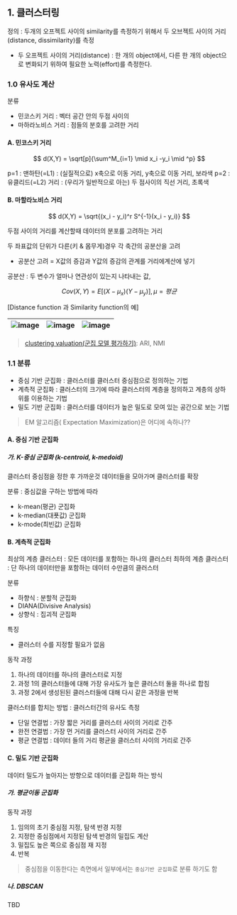## 1. 클러스터링

정의 : 두개의 오프젝트 사이의 similarity를 측정하기 위해서 두 오브젝트 사이의 거리(distance, dissimilarity)를 측정
- 두 오프젝트 사이의 거리(distance) : 한 개의 object에서, 다른 한 개의 object으로 변화되기 위하여 필요한 노력(effort)를 측정한다.

### 1.0 유사도 계산

분류
- 민코스키 거리 : 벡터 공간 안의 두점 사이의
- 마하라노비스 거리 : 점들의 분호를 고려한 거리

#### A. 민코스키 거리


$$ d(X,Y) = \sqrt[p]{\sum^M_{i=1} \mid x_i -y_i \mid ^p} $$

p=1 : 맨하탄(=L1) : (실질적으로) x축으로 이동 거리, y축으로 이동 거리, 보라색
p=2 : 유클리드(=L2) 거리 : (우리가 일반적으로 아는) 두 점사이의 직선 거리, 초록색

#### B. 마할라노비스 거리

$$ d(X,Y) = \sqrt{(x_i - y_i)^r S^{-1}(x_i - y_i)} $$

두점 사이의 거리를 계산할때 데이터의 분포를 고려하는 거리

두 좌표값의 단위가 다른(키 & 몸무게)경우 각 축간의 공분산을 고려
- 공분산 고려 = X값의 증감과 Y값의 증감의 관계를 거리에계산에 넣기


공분산 : 두 변수가 얼마나 연관성이 있는지 나타내는 값,

$$ Cov(X,Y) = E \left[(X-\mu_x)(Y-\mu_y) \right] , \mu = 평균$$

[Distance function 과 Similarity function의 예]

|![image](https://user-images.githubusercontent.com/17797922/40976309-9a69c00c-6882-11e8-8dd3-bc4b3846834f.png)|![image](https://user-images.githubusercontent.com/17797922/40976327-aedac18a-6882-11e8-8f83-6690531e52cd.png)|![image](https://user-images.githubusercontent.com/17797922/40978071-87854ef2-6887-11e8-9785-27911ef9936e.png)|
|-|-|-|

> [clustering valuation(군집 모델 평가하기)](http://woolulu.tistory.com/50): ARI, NMI

### 1.1 분류


- 중심 기반 군집화 : 클러스터를 클러스터 중심점으로 정의하는 기법
- 계측적 군집화 : 클러스터의 크기에 따라 클러스터의 계층을 정의하고 계층의 상하위를 이용하는 기법
- 밀도 기반 군집화 : 클러스터를 데이터가 높은 밀도로 모여 있는 공간으로 보는 기법


> EM 알고리즘( Expectation Maximization)은 어디에 속하나??

#### A. 중심 기반 군집화

##### 가. K-중심 군집화 (k-centroid, k-medoid)

클러스터 중심점을 정한 후 가까운것 데이터들을 모아가며 클러스터를 확장

분류 : 중심값을 구하는 방법에 따라
- k-mean(평균) 군집화
- k-median(대푯값) 군집화
- k-mode(최빈값) 군집화

#### B. 계측적 군집화
최상의 계층 클러스터 : 모든 데이터를 포함하는 하나의 클러스터
최하의 계층 클러스터 : 단 하나의 데이터만을 포함하는 데이터 수만큼의 클러스터

분류
- 하향식 : 분할적 군집화
- DIANA(Divisive Analysis)
- 상향식 : 집괴적 군집화

특징
- 클러스터 수를 지정할 필요가 없음

동작 과정
1. 하나의 데이터를 하나의 클러스터로 지정
2. 과정 1의 클러스터들에 대해 가장 유사도가 높은 클러스터 둘을 하나로 합침
3. 과정 2에서 생성된된 클러스터들에 대해 다시 같은 과정을 반복

클러스터를 합치는 방법 : 클러스터간의 유사도 측정
- 단일 연결법 : 가장 짧은 거리를 클러스터 사이의 거리로 간주
- 완전 연결법 : 가장 먼 거리를 클러스터 사이의 거리로 간주
- 평균 연결법 : 데이터 들의 거리 평균을 클러스터 사이의 거리로 간주

#### C. 밀도 기반 군집화

데이터 밀도가 높아지는 방향으로 데이터를 군집화 하는 방식

##### 가. 평균이동 군집화

동작 과정

1. 임의의 초기 중심점 지정, 탐색 반경 지정
2. 지정한 중심점에서 지정된 탐색 반경의 밀집도 계산
3. 밀집도 높은 쪽으로 중심점 재 지정
4. 반복

> 중심점을 이동한다는 측면에서 일부에서는 `중심기반 군집화`로 분류 하기도 함

##### 나. DBSCAN

TBD